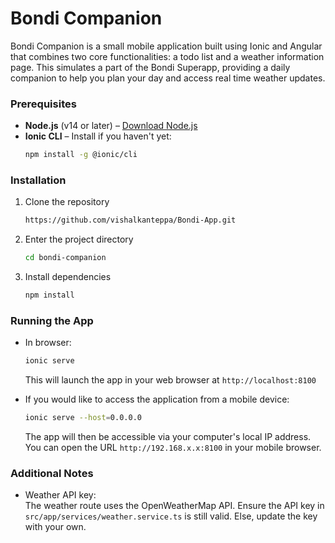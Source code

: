 # Bondi Companion

Bondi Companion is a small mobile application built using Ionic and Angular that combines two core functionalities: a todo list and a weather information page. This simulates a part of the Bondi Superapp, providing a daily companion to help you plan your day and access real time weather updates.


### Prerequisites

- **Node.js** (v14 or later) – [Download Node.js](https://nodejs.org/)
- **Ionic CLI** – Install if you haven't yet:
  ```bash
  npm install -g @ionic/cli
    ```
### Installation

1. Clone the repository
    ```bash
    https://github.com/vishalkanteppa/Bondi-App.git
    ```
2. Enter the project directory
    ```bash
    cd bondi-companion
    ```
3. Install dependencies
    ```bash
    npm install
    ```

### Running the App
- In browser:
    ```bash
    ionic serve
    ```
    This will launch the app in your web browser at `http://localhost:8100`

- If you would like to access the application from a mobile device:
    ```bash
    ionic serve --host=0.0.0.0
    ```
    The app will then be accessible via your computer's local IP address. You can open the URL `http://192.168.x.x:8100` in your mobile browser.

### Additional Notes
- Weather API key: \
    The weather route uses the OpenWeatherMap API. Ensure the API key in `src/app/services/weather.service.ts` is still valid. Else, update the key with your own.
